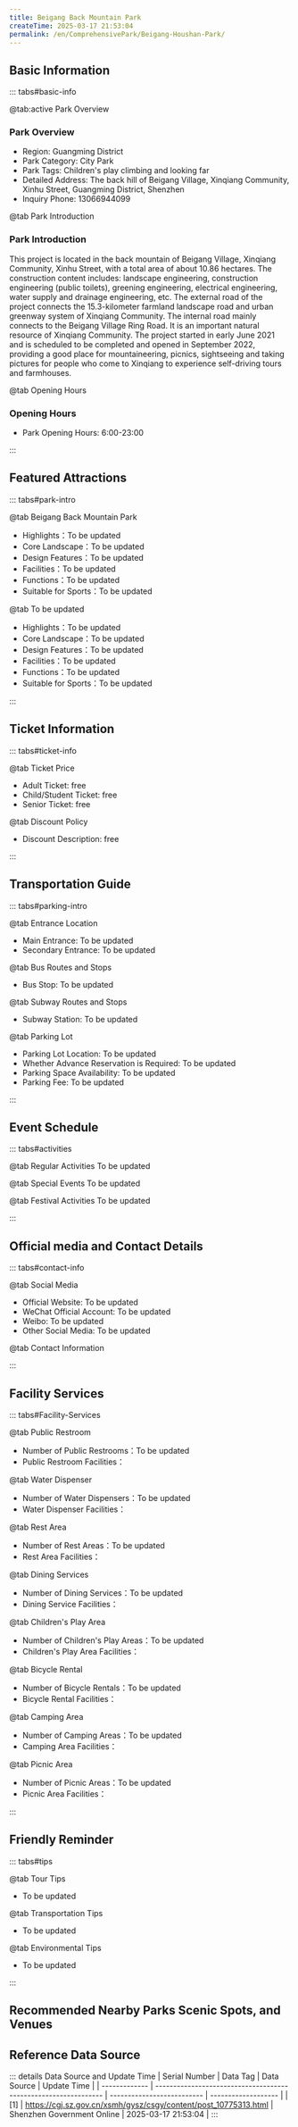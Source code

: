 ```yaml
---
title: Beigang Back Mountain Park
createTime: 2025-03-17 21:53:04
permalink: /en/ComprehensivePark/Beigang-Houshan-Park/
---
```



<script setup>
import ImageSwiper from '/.vuepress/theme/components/ImageSwiper.vue'
// 轮播图数据
const swiperItems = [
    {
                link: 'https://cgj.sz.gov.cn/img/4/4005/4005976/10775313.png',
                title: 'Beigang Back Mountain Park',
                description: '',
                author: 'Shenzhen Government Online',
                date: '2025/03/17'
                },
  {
                link: 'https://cgj.sz.gov.cn/img/4/4005/4005976/10775313.png',
                title: 'Beigang Back Mountain Park',
                description: '',
                author: 'Shenzhen Government Online',
                date: '2025/03/17'
                }
]
// 配置项
const swiperConfig = {
  height: 500,
  showInfo: true
}
</script>
<!-- 轮播图组件 -->
<ImageSwiper :items="swiperItems" :config="swiperConfig" />



## Basic Information

::: tabs#basic-info

@tab:active Park Overview
### Park Overview
- Region: Guangming District
- Park Category: City Park
- Park Tags: Children's play climbing and looking far
- Detailed Address: The back hill of Beigang Village, Xinqiang Community, Xinhu Street, Guangming District, Shenzhen
- Inquiry Phone: 13066944099

@tab Park Introduction
### Park Introduction
 This project is located in the back mountain of Beigang Village, Xinqiang Community, Xinhu Street, with a total area of about 10.86 hectares. The construction content includes: landscape engineering, construction engineering (public toilets), greening engineering, electrical engineering, water supply and drainage engineering, etc. The external road of the project connects the 15.3-kilometer farmland landscape road and urban greenway system of Xinqiang Community. The internal road mainly connects to the Beigang Village Ring Road. It is an important natural resource of Xinqiang Community. The project started in early June 2021 and is scheduled to be completed and opened in September 2022, providing a good place for mountaineering, picnics, sightseeing and taking pictures for people who come to Xinqiang to experience self-driving tours and farmhouses.

@tab Opening Hours
### Opening Hours
- Park Opening Hours: 6:00-23:00

:::

## Featured Attractions

::: tabs#park-intro

@tab Beigang Back Mountain Park
<ImageCard
image="https://cgj.sz.gov.cn/images/index20230710_1.png"
    title="Beigang Back Mountain Park"
    description=""
    date=""
    author="Shenzhen Government Online"
/>


- Highlights：To be updated
- Core Landscape：To be updated
- Design Features：To be updated
- Facilities：To be updated
- Functions：To be updated
- Suitable for Sports：To be updated

@tab To be updated
<ImageCard
image="https://cgj.sz.gov.cn/images/index20230710_1.png"
    title="Beigang Back Mountain Park"
    description=""
    date=""
    author="Shenzhen Government Online"
/>


- Highlights：To be updated
- Core Landscape：To be updated
- Design Features：To be updated
- Facilities：To be updated
- Functions：To be updated
- Suitable for Sports：To be updated

:::

## Ticket Information

::: tabs#ticket-info

@tab Ticket Price
- Adult Ticket: free
- Child/Student Ticket: free
- Senior Ticket: free

@tab Discount Policy
- Discount Description: free

:::

## Transportation Guide

::: tabs#parking-intro

@tab Entrance Location
- Main Entrance: To be updated
- Secondary Entrance: To be updated

@tab Bus Routes and Stops
- Bus Stop: To be updated

@tab Subway Routes and Stops
- Subway Station: To be updated

@tab Parking Lot
- Parking Lot Location: To be updated
- Whether Advance Reservation is Required: To be updated
- Parking Space Availability: To be updated
- Parking Fee: To be updated

:::

## Event Schedule

::: tabs#activities

@tab Regular Activities
To be updated

@tab Special Events
To be updated

@tab Festival Activities
To be updated

:::

## Official media and Contact Details

::: tabs#contact-info

@tab Social Media
- Official Website: To be updated
- WeChat Official Account: To be updated
- Weibo: To be updated
- Other Social Media: To be updated

@tab Contact Information

:::

## Facility Services

::: tabs#Facility-Services

@tab Public Restroom
- Number of Public Restrooms：To be updated
- Public Restroom Facilities：

@tab Water Dispenser
- Number of Water Dispensers：To be updated
- Water Dispenser Facilities：

@tab Rest Area
- Number of Rest Areas：To be updated
- Rest Area Facilities：

@tab Dining Services
- Number of Dining Services：To be updated
- Dining Service Facilities：

@tab Children's Play Area
- Number of Children's Play Areas：To be updated
- Children's Play Area Facilities：

@tab Bicycle Rental
- Number of Bicycle Rentals：To be updated
- Bicycle Rental Facilities：

@tab Camping Area
- Number of Camping Areas：To be updated
- Camping Area Facilities：

@tab Picnic Area
- Number of Picnic Areas：To be updated
- Picnic Area Facilities：

:::

## Friendly Reminder

::: tabs#tips

@tab Tour Tips
- To be updated

@tab Transportation Tips
- To be updated

@tab Environmental Tips
- To be updated

:::

## Recommended Nearby Parks Scenic Spots, and Venues

<CardGrid>
  <ImageCard
        image="https://cgj.sz.gov.cn/img/4/4005/4005977/10775314.jpg"
        title="Dazhongshan Park"
        description="Dazhongshan Park covers an area of about 130 acres. It is a high-quality comprehensive park that integrates regional cultural characteristics, ecological leisur"
        href="/en/ComprehensivePark/Dazhongshan-Park/"
        author="Shenzhen Government Online"
        date="2025/01/02"
      />
      <ImageCard
        image="https://cgj.sz.gov.cn/img/4/4005/4005977/10775314.jpg"
        title="Dazhongshan Park"
        description="Dazhongshan Park covers an area of about 130 acres. It is a high-quality comprehensive park that integrates regional cultural characteristics, ecological leisur"
        href="/en/ComprehensivePark/Dazhongshan-Park/"
        author="Shenzhen Government Online"
        date="2025/01/02"
      />
    </CardGrid>


## Reference Data Source

::: details Data Source and Update Time
| Serial Number | Data Tag                                                        | Data Source                | Update Time         |
| ------------- | --------------------------------------------------------------- | -------------------------- | ------------------- |
| [1]           | https://cgj.sz.gov.cn/xsmh/gysz/csgy/content/post_10775313.html | Shenzhen Government Online | 2025-03-17 21:53:04 |
:::

